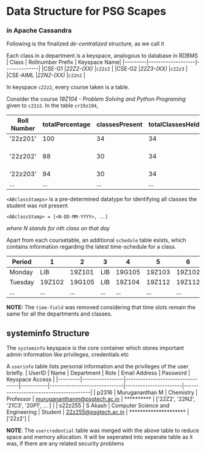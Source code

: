 # Data Structure for PSG Scapes
### in Apache Cassandra


Following is the finalized *de-centralized* structure, as we call it

Each class in a department is a keyspace, analogous to database in RDBMS
| Class   | Rollnumber Prefix | Keyspace Name|
|---------|-------------------|--------------|
|CSE-G1   |*22Z2-(XX)*        |`c22z2`       |
|CSE-G2   |*22Z3-(XX)*        |`c22z3`       |
|CSE-AIML |*22N2-(XX)*        |`c22n2`       |

In keyspace `c22z2`, every course taken is a table.

Consider the course *19Z104 - Problem Solving and Python Programing* given to `c22z2`.
In the table `cr19z104`,

| Roll Number | totalPercentage |classesPresent | totalClassesHeld | classesExempted | classesMedicallyExempted| ABclassStamps |
|-------------|-----------------|---------------|------------------|-----------------|-------------------------|--------------|
|'22z201'     |100              |34             |34                |0                |0                        |[]            |
|'22z202'     |88               |30             |34                |0                |0                        |['2-02-01-2023','1-11-01-2023']             |
|'22z203'     |94               |30             |34                |1                |1                        |[]            |
|...          |...              |...            |...               |...              |...                      |...           |


`<ABclassStamps>` is a pre-determined datatype for identifying all classes the student was not present

`<ABclassStamp> = [<N-DD-MM-YYYY>, ..]`

*where N stands for nth class on that day*

Apart from each coursetable, an additional `schedule` table exists, which contains information regarding the latest time-schedule for a class.

| Period | 1 | 2 | 3 | 4 | 5 | 6 | 7 | 8 | 9 | 10 | 11 |
|--------|---|---|---|---|---|---|---|---|---|----|----|
|Monday  |LIB|19Z101|LIB|19G105|19Z103|19Z102|19Z104| | | | |
|Tuesday |19Z102|19G105|LIB|19Z104|19Z112|19Z112|19Z112|19Z112| | | |
|...|...|...|...|...|...|...|...|...|...|...|...|

**NOTE:** The `time-field` was removed considering that time slots remain the same for all the departments and classes.

## systeminfo Structure
The `systeminfo` keyspace is the core container which stores important admin information like privileges, credentials etc

A `userinfo` table lists personal information and the privileges of the user briefly.
| UserID  | Name            | Department                       | Role      | Email Address                | Password              | Keyspace Access                        |
|---------|-----------------|----------------------------------|-----------|------------------------------|-----------------------|----------------------------------------|
| p2316   | Murugananthan M | Chemistry                        | Professor | murugananthanm@psgtech.ac.in | **********            | ['22Z2', '22N2', '21C3', '20P1', ... ] |
| s22z255 | S Akash         | Computer Science and Engineering | Student   | 22z255@psgtech.ac.in         | ********************* | ['22z2']                               |

**NOTE**: The `usercredential` table was merged with the above table to reduce space and memory allocation.
It will be seperated into seperate table as it was, if there are any related security problems 
